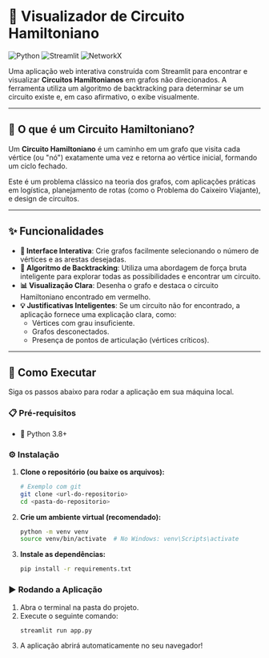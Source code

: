 # 🔎 Visualizador de Circuito Hamiltoniano

![Python](https://img.shields.io/badge/Python-3776AB?style=for-the-badge&logo=python&logoColor=white)
![Streamlit](https://img.shields.io/badge/Streamlit-FF4B4B?style=for-the-badge&logo=streamlit&logoColor=white)
![NetworkX](https://img.shields.io/badge/NetworkX-2A628F?style=for-the-badge)

Uma aplicação web interativa construída com Streamlit para encontrar e visualizar **Circuitos Hamiltonianos** em grafos não direcionados. A ferramenta utiliza um algoritmo de backtracking para determinar se um circuito existe e, em caso afirmativo, o exibe visualmente.

---

## 🎯 O que é um Circuito Hamiltoniano?

Um **Circuito Hamiltoniano** é um caminho em um grafo que visita cada vértice (ou "nó") exatamente uma vez e retorna ao vértice inicial, formando um ciclo fechado.

Este é um problema clássico na teoria dos grafos, com aplicações práticas em logística, planejamento de rotas (como o Problema do Caixeiro Viajante), e design de circuitos.

---

## ✨ Funcionalidades

- **🎨 Interface Interativa**: Crie grafos facilmente selecionando o número de vértices e as arestas desejadas.
- **🧠 Algoritmo de Backtracking**: Utiliza uma abordagem de força bruta inteligente para explorar todas as possibilidades e encontrar um circuito.
- **📊 Visualização Clara**: Desenha o grafo e destaca o circuito Hamiltoniano encontrado em vermelho.
- **💡 Justificativas Inteligentes**: Se um circuito não for encontrado, a aplicação fornece uma explicação clara, como:
  - Vértices com grau insuficiente.
  - Grafos desconectados.
  - Presença de pontos de articulação (vértices críticos).

---

## 🚀 Como Executar

Siga os passos abaixo para rodar a aplicação em sua máquina local.

### 📋 Pré-requisitos

- 🐍 Python 3.8+

### ⚙️ Instalação

1.  **Clone o repositório (ou baixe os arquivos):**
    ```bash
    # Exemplo com git
    git clone <url-do-repositorio>
    cd <pasta-do-repositorio>
    ```

2.  **Crie um ambiente virtual (recomendado):**
    ```bash
    python -m venv venv
    source venv/bin/activate  # No Windows: venv\Scripts\activate
    ```

3.  **Instale as dependências:**
    ```bash
    pip install -r requirements.txt
    ```

### ▶️ Rodando a Aplicação

1.  Abra o terminal na pasta do projeto.
2.  Execute o seguinte comando:
    ```bash
    streamlit run app.py
    ```
3.  A aplicação abrirá automaticamente no seu navegador!
